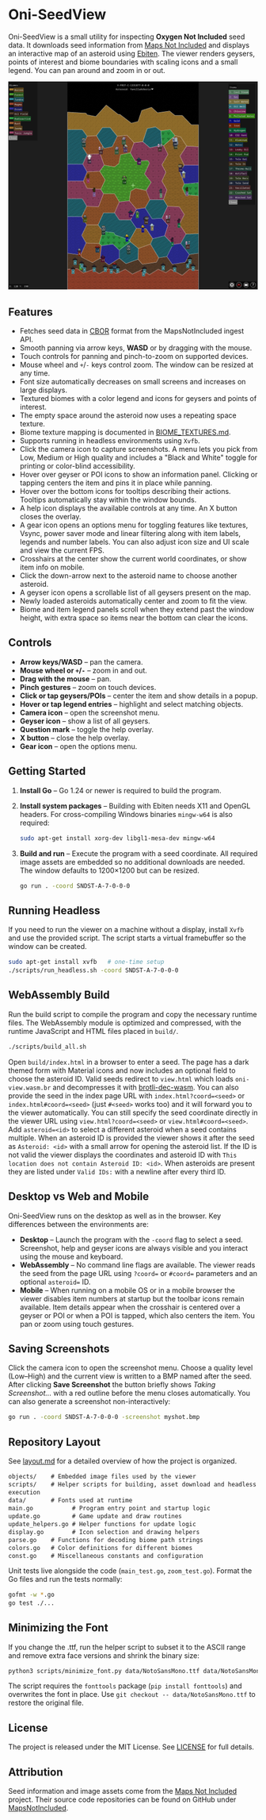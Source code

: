 # Oni-SeedView

Oni-SeedView is a small utility for inspecting **Oxygen Not Included** seed data. It downloads seed information from [Maps Not Included](https://mapsnotincluded.org) and displays an interactive map of an asteroid using [Ebiten](https://ebiten.org/). The viewer renders geysers, points of interest and biome boundaries with scaling icons and a small legend. You can pan around and zoom in or out.

![Screenshot](screenshot.png)

## Features

* Fetches seed data in [CBOR](https://en.wikipedia.org/wiki/CBOR) format from the MapsNotIncluded ingest API.
* Smooth panning via arrow keys, **WASD** or by dragging with the mouse.
* Touch controls for panning and pinch-to-zoom on supported devices.
* Mouse wheel and `+`/`-` keys control zoom. The window can be resized at any time.
* Font size automatically decreases on small screens and increases on large displays.
* Textured biomes with a color legend and icons for geysers and points of interest.
* The empty space around the asteroid now uses a repeating space texture.
* Biome texture mapping is documented in [BIOME_TEXTURES.md](BIOME_TEXTURES.md).
* Supports running in headless environments using `Xvfb`.
* Click the camera icon to capture screenshots. A menu lets you pick from Low, Medium or High quality and includes a "Black and White" toggle for printing or color-blind accessibility.
* Hover over geyser or POI icons to show an information panel. Clicking or tapping centers the item and pins it in place while panning.
* Hover over the bottom icons for tooltips describing their actions. Tooltips automatically stay within the window bounds.
* A help icon displays the available controls at any time. An X button closes the overlay.
* A gear icon opens an options menu for toggling features like textures, Vsync, power saver mode and linear filtering along with item labels, legends and number labels. You can also adjust icon size and UI scale and view the current FPS.
* Crosshairs at the center show the current world coordinates, or show item info on mobile.
* Click the down-arrow next to the asteroid name to choose another asteroid.
* A geyser icon opens a scrollable list of all geysers present on the map.
* Newly loaded asteroids automatically center and zoom to fit the view.
* Biome and item legend panels scroll when they extend past the window height, with extra space so items near the bottom can clear the icons.

## Controls

- **Arrow keys/WASD** – pan the camera.
- **Mouse wheel or `+`/`-`** – zoom in and out.
- **Drag with the mouse** – pan.
- **Pinch gestures** – zoom on touch devices.
- **Click or tap geysers/POIs** – center the item and show details in a popup.
- **Hover or tap legend entries** – highlight and select matching objects.
- **Camera icon** – open the screenshot menu.
- **Geyser icon** – show a list of all geysers.
- **Question mark** – toggle the help overlay.
- **X button** – close the help overlay.
- **Gear icon** – open the options menu.

## Getting Started

1. **Install Go** – Go 1.24 or newer is required to build the program.
2. **Install system packages** – Building with Ebiten needs X11 and OpenGL headers. For cross-compiling Windows binaries `mingw-w64` is also required:

   ```bash
   sudo apt-get install xorg-dev libgl1-mesa-dev mingw-w64
   ```

3. **Build and run** – Execute the program with a seed coordinate. All required
    image assets are embedded so no additional downloads are needed. The window
    defaults to 1200×1200 but can be resized.

   ```bash
   go run . -coord SNDST-A-7-0-0-0
   ```

## Running Headless

If you need to run the viewer on a machine without a display, install `Xvfb` and use the provided script. The script starts a virtual framebuffer so the window can be created.

```bash
sudo apt-get install xvfb   # one-time setup
./scripts/run_headless.sh -coord SNDST-A-7-0-0-0
```

## WebAssembly Build

Run the build script to compile the program and copy the necessary runtime files. The WebAssembly module is optimized and compressed, with the runtime JavaScript and HTML files placed in `build/`.

```bash
./scripts/build_all.sh
```

Open `build/index.html` in a browser to enter a seed. The page has a dark themed form with Material icons and now includes an optional field to choose the asteroid ID. Valid seeds redirect to `view.html` which loads `oni-view.wasm.br` and decompresses it with [brotli-dec-wasm](https://github.com/httptoolkit/brotli-wasm).
You can also provide the seed in the index page URL with `index.html?coord=<seed>` or `index.html#coord=<seed>` (just `#<seed>` works too) and it will forward you to the viewer automatically. You can still specify the seed coordinate directly in the viewer URL using `view.html?coord=<seed>` or `view.html#coord=<seed>`. Add `asteroid=<id>` to select a different asteroid when a seed contains multiple. When an asteroid ID is provided the viewer shows it after the seed as `Asteroid: <id>` with a small arrow for opening the asteroid list. If the ID is not valid the viewer displays the coordinates and asteroid ID with `This location does not contain Asteroid ID: <id>`. When asteroids are present they are listed under `Valid IDs:` with a newline after every third ID.

## Desktop vs Web and Mobile

Oni-SeedView runs on the desktop as well as in the browser. Key differences between
the environments are:

* **Desktop** – Launch the program with the `-coord` flag to select a seed.
  Screenshot, help and geyser icons are always visible and you interact using
  the mouse and keyboard.
* **WebAssembly** – No command line flags are available. The viewer reads the
  seed from the page URL using `?coord=` or `#coord=` parameters and an optional
  `asteroid=` ID.
* **Mobile** – When running on a mobile OS or in a mobile browser the viewer
  disables item numbers at startup but the toolbar icons remain available.
  Item details appear when the crosshair is centered over a geyser or POI or
  when a POI is tapped, which also centers the item. You pan or zoom using touch
  gestures.

## Saving Screenshots

Click the camera icon to open the screenshot menu. Choose a quality level
(Low–High) and the current view is written to a BMP named after the seed.
After clicking **Save Screenshot** the button briefly shows *Taking Screenshot...*
with a red outline before the menu closes automatically.
You can also generate a screenshot non-interactively:

```bash
go run . -coord SNDST-A-7-0-0-0 -screenshot myshot.bmp
```

## Repository Layout

See [layout.md](layout.md) for a detailed overview of how the project is organized.

```
objects/    # Embedded image files used by the viewer
scripts/    # Helper scripts for building, asset download and headless execution
data/       # Fonts used at runtime
main.go           # Program entry point and startup logic
update.go         # Game update and draw routines
update_helpers.go # Helper functions for update logic
display.go        # Icon selection and drawing helpers
parse.go    # Functions for decoding biome path strings
colors.go   # Color definitions for different biomes
const.go    # Miscellaneous constants and configuration
```

Unit tests live alongside the code (`main_test.go`, `zoom_test.go`). Format the
Go files and run the tests normally:

```bash
gofmt -w *.go
go test ./...
```

## Minimizing the Font

If you change the .ttf, run the helper script to
subset it to the ASCII range and remove extra face versions and shrink the binary size:

```bash
python3 scripts/minimize_font.py data/NotoSansMono.ttf data/NotoSansMono.ttf
```
The script requires the `fonttools` package (`pip install fonttools`) and
overwrites the font in place. Use `git checkout -- data/NotoSansMono.ttf` to
restore the original file.


## License

The project is released under the MIT License. See [LICENSE](LICENSE) for full details.

## Attribution

Seed information and image assets come from the [Maps Not Included](https://mapsnotincluded.org) project. Their source code repositories can be found on GitHub under [MapsNotIncluded](https://github.com/MapsNotIncluded).

